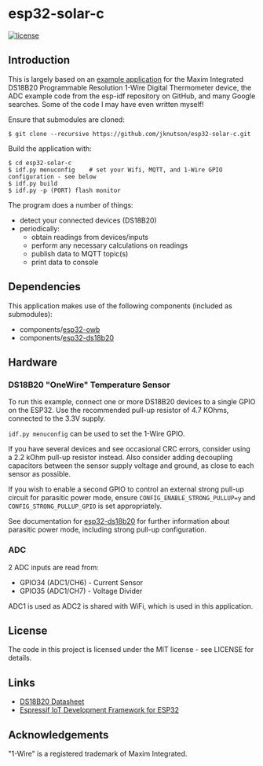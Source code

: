 # esp32-solar-c

[![license](https://img.shields.io/github/license/mashape/apistatus.svg)]()

## Introduction

This is largely based on an [example application](https://github.com/DavidAntliff/esp32-ds18b20-example) for the Maxim Integrated DS18B20 Programmable Resolution 1-Wire Digital Thermometer device, the ADC example code from the esp-idf repository on GitHub, and many Google searches. Some of the code I may have even written myself!

Ensure that submodules are cloned:

```
$ git clone --recursive https://github.com/jknutson/esp32-solar-c.git
```

Build the application with:

```
$ cd esp32-solar-c
$ idf.py menuconfig    # set your Wifi, MQTT, and 1-Wire GPIO configuration - see below
$ idf.py build
$ idf.py -p (PORT) flash monitor
```

The program does a number of things:
- detect your connected devices (DS18B20)
- periodically:
  - obtain readings from devices/inputs
  - perform any necessary calculations on readings
  - publish data to MQTT topic(s)
  - print data to console

## Dependencies

This application makes use of the following components (included as submodules):

 * components/[esp32-owb](https://github.com/DavidAntliff/esp32-owb)
 * components/[esp32-ds18b20](https://github.com/DavidAntliff/esp32-ds18b20)

## Hardware

### DS18B20 "OneWire" Temperature Sensor

To run this example, connect one or more DS18B20 devices to a single GPIO on the ESP32. Use the recommended pull-up 
resistor of 4.7 KOhms, connected to the 3.3V supply.

`idf.py menuconfig` can be used to set the 1-Wire GPIO.

If you have several devices and see occasional CRC errors, consider using a 2.2 kOhm pull-up resistor instead. Also 
consider adding decoupling capacitors between the sensor supply voltage and ground, as close to each sensor as possible.

If you wish to enable a second GPIO to control an external strong pull-up circuit for parasitic power mode, ensure 
`CONFIG_ENABLE_STRONG_PULLUP=y` and `CONFIG_STRONG_PULLUP_GPIO` is set appropriately.
 
See documentation for [esp32-ds18b20](https://www.github.com/DavidAntliff/esp32-ds18b20-example#parasitic-power-mode)
for further information about parasitic power mode, including strong pull-up configuration.

### ADC

2 ADC inputs are read from:
- GPIO34 (ADC1/CH6) - Current Sensor
- GPIO35 (ADC1/CH7) - Voltage Divider

ADC1 is used as ADC2 is shared with WiFi, which is used in this application.

## License

The code in this project is licensed under the MIT license - see LICENSE for details.

## Links

 * [DS18B20 Datasheet](http://datasheets.maximintegrated.com/en/ds/DS18B20.pdf)
 * [Espressif IoT Development Framework for ESP32](https://github.com/espressif/esp-idf)

## Acknowledgements

"1-Wire" is a registered trademark of Maxim Integrated.
